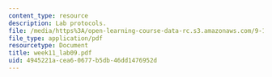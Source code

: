 ```yaml
---
content_type: resource
description: Lab protocols.
file: /media/https%3A/open-learning-course-data-rc.s3.amazonaws.com/9-12-experimental-molecular-neurobiology-fall-2006/4945221acea60677b5db46dd1476952d_week11_lab09.pdf
file_type: application/pdf
resourcetype: Document
title: week11_lab09.pdf
uid: 4945221a-cea6-0677-b5db-46dd1476952d
---
```

